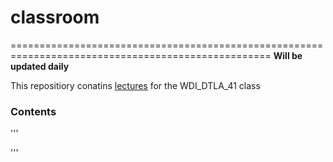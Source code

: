 # classroom
===================================================================================================
**Will be updated daily**

This repositiory conatins [lectures](../lectures) for the WDI_DTLA_41 class

### Contents

'''

'''




